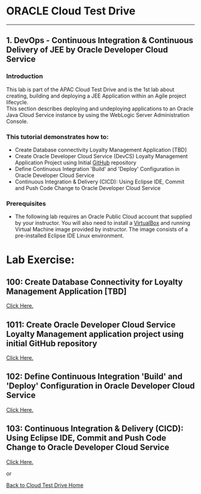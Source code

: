 # ORACLE Cloud Test Drive #
-----
## 1. DevOps - Continuous Integration & Continuous Delivery of JEE by Oracle Developer Cloud Service ##

### Introduction
This lab is part of the APAC Cloud Test Drive and is the 1st lab about creating, building and deploying a JEE Application within an Agile project lifecycle.  
This section describes deploying and undeploying applications to an Oracle Java Cloud Service instance by using the WebLogic Server Administration Console.

### This tutorial demonstrates how to:
- Create Database connectivity Loyalty Management Application [TBD]
- Create Oracle Developer Cloud Service (DevCS) Loyalty Management Application Project using Initial [GitHub](https://github.com) repository
- Define Continuous Integration 'Build' and 'Deploy' Configuration in Oracle Developer Cloud Service 
- Continuous Integration & Delivery (CICD): Using Eclipse IDE, Commit and Push Code Change to Oracle Developer Cloud Service

### Prerequisites

- The following lab requires an Oracle Public Cloud account that supplied by your instructor. You will also need to install a [VirtualBox](https://www.virtualbox.org/) and running Virtual Machine image provided by instructor. The image consists of a pre-installed Eclipse IDE Linux environment.

# Lab Exercise:

## 100: Create Database Connectivity for Loyalty Management Application [TBD]

[Click Here.](100-JavaAppsLab.md)

## 1011: Create Oracle Developer Cloud Service Loyalty Management application project using initial GitHub repository

[Click Here.](101-JavaAppsLab.md)

## 102: Define Continuous Integration 'Build' and 'Deploy' Configuration in Oracle Developer Cloud Service

[Click Here.](102-JavaAppsLab.md)

## 103: Continuous Integration & Delivery (CICD): Using Eclipse IDE, Commit and Push Code Change to Oracle Developer Cloud Service

[Click Here.](103-JavaAppsLab.md)

or

[Back to Cloud Test Drive Home](../README.md)
